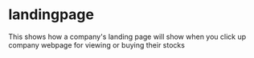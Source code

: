 # landingpage
This shows how a company's landing page will show when you click up company webpage for viewing or buying  their stocks
